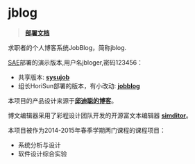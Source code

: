 # jblog
> [__部署文档__](https://github.com/HoriSun/jblog/blob/master/INSTALL.md#jblog-deployment)

求职者的个人博客系统JobBlog，简称jblog. 

[SAE](http://sae.sina.com.cn)部署的演示版本,用户名jbloger,密码123456：
  - 共享版本:  [__sysujob__](http://sysujob.sinaapp.com/)
  - 组长HoriSun部署的版本，有小改动:  [__jobblog__](http://jobblog.sinaapp.com/)

本项目的产品设计来源于[__邱迪聪的博客__](http://davidqiu.com/)。

博文编辑器采用了彩程设计团队开发的开源富文本编辑器 [__simditor__](http://simditor.tower.im/)。

本项目被作为2014-2015年春季学期两门课程的课程项目：
  - 系统分析与设计
  - 软件设计综合实验
